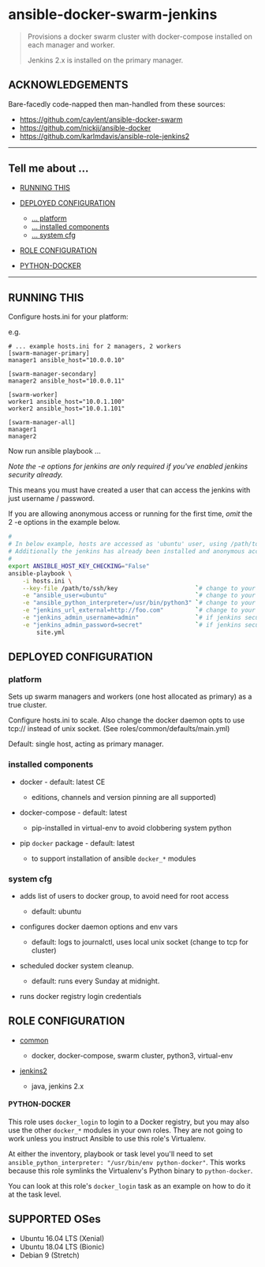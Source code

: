 # ansible-docker-swarm-jenkins

>
> Provisions a docker swarm cluster with docker-compose
> installed on each manager and worker.
>
> Jenkins 2.x is installed on the primary manager.
>

## ACKNOWLEDGEMENTS

Bare-facedly code-napped then man-handled from these sources:

* https://github.com/caylent/ansible-docker-swarm
* https://github.com/nickjj/ansible-docker
* https://github.com/karlmdavis/ansible-role-jenkins2

---

## Tell me about ...

* [RUNNING THIS](#running-this)

* [DEPLOYED CONFIGURATION](#deployed-configuration)
    * [... platform](#platform)
    * [... installed components](#installed-components)
    * [... system cfg](#system-cfg)

* [ROLE CONFIGURATION](#role-configuration)

* [PYTHON-DOCKER](#python-docker)

---

## RUNNING THIS

Configure hosts.ini for your platform:

e.g.

```dosini
# ... example hosts.ini for 2 managers, 2 workers
[swarm-manager-primary]
manager1 ansible_host="10.0.0.10"

[swarm-manager-secondary]
manager2 ansible_host="10.0.0.11"

[swarm-worker]
worker1 ansible_host="10.0.1.100"
worker2 ansible_host="10.0.1.101"

[swarm-manager-all]
manager1
manager2
```

Now run ansible playbook ...

*Note the -e options for jenkins are only required if you've enabled jenkins security already.*

This means you must have created a user that can access the jenkins with just username / password.

If you are allowing anonymous access or running for the first time, *omit* the 2 -e options
in the example below.

```bash
#
# In below example, hosts are accessed as 'ubuntu' user, using /path/to/ssh/key file.
# Additionally the jenkins has already been installed and anonymous access disabled.
#
export ANSIBLE_HOST_KEY_CHECKING="False"
ansible-playbook \
    -i hosts.ini \
    --key-file /path/to/ssh/key                      `# change to your key` \
    -e "ansible_user=ubuntu"                         `# change to your remote user` \
    -e "ansible_python_interpreter=/usr/bin/python3" `# change to your desired python` \
    -e "jenkins_url_external=http://foo.com"         `# change to your PUBLIC ip or dns` \
    -e "jenkins_admin_username=admin"                `# if jenkins security enabled, provide user` \
    -e "jenkins_admin_password=secret"               `# if jenkins security enabled, provide pass` \
        site.yml
```

## DEPLOYED CONFIGURATION

### platform

Sets up swarm managers and workers (one host allocated as primary) as
a true cluster.

Configure hosts.ini to scale. Also change the docker daemon opts
to use tcp:// instead of unix socket. (See roles/common/defaults/main.yml)

Default: single host, acting as primary manager.

### installed components

* docker - default: latest CE
    * editions, channels and version pinning are all supported)

* docker-compose - default: latest
    * pip-installed in virtual-env to avoid clobbering system python

* pip `docker` package - default: latest
    * to support installation of ansible `docker_*` modules

### system cfg

* adds list of users to docker group, to avoid need for root access
    * default: ubuntu

* configures docker daemon options and env vars
    * default: logs to journalctl, uses local unix socket (change to tcp for cluster)

* scheduled docker system cleanup.
    * default: runs every Sunday at midnight.

* runs docker registry login credentials

## ROLE CONFIGURATION

* [common](roles/common/README.md)
    - docker, docker-compose, swarm cluster, python3, virtual-env

* [jenkins2](roles/jenkins2/README.md)
    - java, jenkins 2.x

#### PYTHON-DOCKER

This role uses `docker_login` to login to a Docker registry, but you may also
use the other `docker_*` modules in your own roles. They are not going to work
unless you instruct Ansible to use this role's Virtualenv.

At either the inventory, playbook or task level you'll need to set
`ansible_python_interpreter: "/usr/bin/env python-docker"`. This works because
this role symlinks the Virtualenv's Python binary to `python-docker`.

You can look at this role's `docker_login` task as an example on how to do it
at the task level.

## SUPPORTED OSes

- Ubuntu 16.04 LTS (Xenial)
- Ubuntu 18.04 LTS (Bionic)
- Debian 9 (Stretch)

